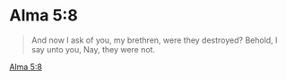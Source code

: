 # Alma 5:8

> And now I ask of you, my brethren, were they destroyed? Behold, I say unto you, Nay, they were not.

[Alma 5:8](https://www.churchofjesuschrist.org/study/scriptures/bofm/alma/5?lang=eng&id=p8#p8)


